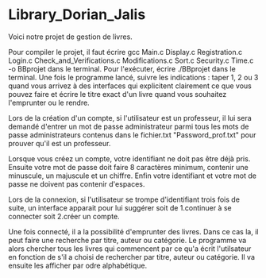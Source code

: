 # Library_Dorian_Jalis


Voici notre projet de gestion de livres.

Pour compiler le projet, il faut écrire gcc Main.c Display.c Registration.c Login.c Check_and_Verifications.c Modifications.c Sort.c Security.c Time.c -o BBprojet dans le terminal.
Pour l'exécuter, écrire ./BBprojet dans le terminal.
Une fois le programme lancé, suivre les indications : taper 1, 2 ou 3 quand vous arrivez à des interfaces qui explicitent clairement ce que vous pouvez faire et écrire le titre exact d'un livre quand vous souhaitez l'emprunter ou le rendre.


Lors de la création d'un compte, si l'utilisateur est un professeur, il lui sera demandé d'entrer un mot de passe administrateur parmi tous les mots de passe administrateurs contenus dans le fichier.txt "Password_prof.txt" pour prouver qu'il est un professeur.

Lorsque vous créez un compte, votre identifiant ne doit pas être déjà pris. Ensuite votre mot de passe doit faire 8 caractères minimum, contenir une minuscule, un majuscule et un chiffre. Enfin votre identifiant et votre mot de passe ne doivent pas contenir d'espaces.

Lors de la connexion, si l'utilisateur se trompe d'identifiant trois fois de suite, un interface apparait pour lui suggérer soit de 1.continuer à se connecter soit 2.créer un compte.


Une fois connecté, il a la possibilité d'emprunter des livres. Dans ce cas la, il peut faire une recherche par titre, auteur ou catégorie. Le programme va alors chercher tous les livres qui commencent par ce qu'a écrit l'utilsateur en fonction de s'il a choisi de rechercher par titre, auteur ou catégorie. Il va ensuite les afficher par odre alphabétique.
